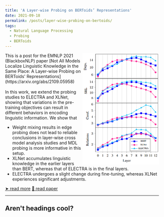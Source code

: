 ```yaml
---
title: 'A Layer-wise Probing on BERToids’ Representations'
date: 2021-09-18
permalink: /posts/layer-wise-probing-on-bertoids/
tags:
  - Natural Language Processing
  - Probing
  - BERToids
---
```


<img align="right" src="/images/posts/2021-09-layer-wise-probing-on-bertoids/mdl_layers.png" width="250" >
This is a post for the EMNLP 2021 (BlackboxNLP) paper [Not All Models Localize Linguistic Knowledge in the Same Place: A Layer-wise Probing on BERToids' Representations](https://arxiv.org/abs/2109.05958)
<br><br>
In this work, we extend the probing studies to ELECTRA and XLNet, showing that variations in the pre-training objectives can result in different behaviors in encoding linguistic information. We show that
<ul>
  <li>Weight mixing results in edge probing does not lead to reliable conclusions in layer-wise cross model analysis studies and MDL probing is more informative in this setup.</li>
  <li>XLNet accumulates linguistic knowledge in the earlier layers than BERT, whereas that of ELECTRA is in the final layers.</li>
  <li>ELECTRA undergoes a slight change during fine-tuning, whereas XLNet experiences significant adjustments.</li>
</ul>
<a class="btn btn--info" href="/posts/layer-wise-probing-on-bertoids/">➤ read more</a>
<a class="btn btn--info" href="https://arxiv.org/abs/2109.05958">📄 read paper</a>

---


Aren't headings cool?
------